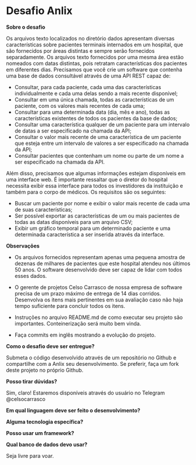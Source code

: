 # Desafio Anlix

**Sobre o desafio**

Os arquivos texto localizados no diretório dados apresentam diversas características sobre pacientes terminais internados em um hospital, que  são fornecidos por áreas distintas e sempre serão fornecidos separadamente. Os arquivos texto fornecidos por uma mesma área estão nomeados com datas distintas, pois retratam características dos pacientes em diferentes dias. Precisamos que você crie um software que contenha uma base de dados consultável através de uma API REST capaz de:

* Consultar, para cada paciente, cada uma das características individualmente e cada uma delas sendo a mais recente disponível;
* Consultar em uma única chamada, todas as características de um paciente, com os valores mais recentes de cada uma;
* Consultar para uma determinada data (dia, mês e ano), todas as características existentes de todos os pacientes da base de dados;
* Consultar uma característica qualquer de um paciente para um intervalo de datas a ser especificado na chamada da API;
* Consultar o valor mais recente de uma característica de um paciente que esteja entre um intervalo de valores a ser especificado na chamada da API;
* Consultar pacientes que contenham um nome ou parte de um nome a ser especificado na chamada da API.

Além disso, precisamos que algumas informações estejam disponíveis em uma interface web. É importante ressaltar que o diretor do hospital necessita exibir essa interface para todos os investidores da instituição e também para o corpo de médicos. Os requisitos são os seguintes:

* Buscar um paciente por nome e exibir o valor mais recente de cada uma de suas características;
* Ser possível exportar as características de um ou mais pacientes de todas as datas disponíveis para um arquivo CSV;
* Exibir um gráfico temporal para um determinado paciente e uma determinada característica a ser inserida através da interface.

**Observações**

* Os arquivos fornecidos representam apenas uma pequena amostra de dezenas de milhares de pacientes que este hospital atendeu nos últimos 50 anos. O software desenvolvido deve ser capaz de lidar com todos esses dados. 

* O gerente de projetos Celso Carrasco de nossa empresa de software precisa de um prazo máximo de entrega de 14 dias corridos. Desenvolva os itens mais pertinentes em sua avaliação caso não haja tempo suficiente para concluir todos os itens.

* Instruções no arquivo README.md de como executar seu projeto são importantes. Conteinerização será muito bem vinda.

* Faça commits em inglês mostrando a evolução do projeto.

**Como o desafio deve ser entregue?**

Submeta o código desenvolvido através de um repositório no Github e compartilhe com a Anlix seu desenvolvimento. Se preferir, faça um fork deste projeto no próprio Github.

**Posso tirar dúvidas?**

Sim, claro! Estaremos disponíveis através do usuário no Telegram @celsocarrasco

**Em qual linguagem deve ser feito o desenvolvimento?**

**Alguma tecnologia específica?**

**Posso usar um framework?**

**Qual banco de dados devo usar?**

Seja livre para voar.
